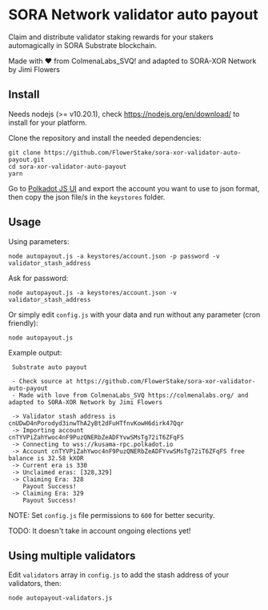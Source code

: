 # SORA Network validator auto payout

Claim and distribute validator staking rewards for your stakers automagically in SORA Substrate blockchain.

Made with ❤️ from ColmenaLabs_SVQ! and adapted to SORA-XOR Network by Jimi Flowers

## Install

Needs nodejs (>= v10.20.1), check https://nodejs.org/en/download/ to install for your platform.

Clone the repository and install the needed dependencies:

```
git clone https://github.com/FlowerStake/sora-xor-validator-auto-payout.git
cd sora-xor-validator-auto-payout
yarn
```

Go to [Polkadot JS UI](https://polkadot.js.org/apps/#/accounts) and export the account you want to use to json format, then copy the json file/s in the `keystores` folder.

## Usage

Using parameters:

```
node autopayout.js -a keystores/account.json -p password -v validator_stash_address
```

Ask for password:

```
node autopayout.js -a keystores/account.json -v validator_stash_address
```

Or simply edit `config.js` with your data and run without any parameter (cron friendly):

```
node autopayout.js
```
Example output:

```
 Substrate auto payout

 - Check source at https://github.com/FlowerStake/sora-xor-validator-auto-payout
 - Made with love from ColmenaLabs_SVQ https://colmenalabs.org/ and adapted to SORA-XOR Network by Jimi Flowers

 -> Validator stash address is cnUDwD4nPorodyd3inwThA2yBt2dFuHTfnvKowH6dirk47Qqr
 -> Importing account cnTYVPiZahYwoc4nF9PuzQNERbZeADFYvwSMsTg72iT6ZFqFS
 -> Connecting to wss://kusama-rpc.polkadot.io
 -> Account cnTYVPiZahYwoc4nF9PuzQNERbZeADFYvwSMsTg72iT6ZFqFS free balance is 32.58 kXOR
 -> Current era is 330
 -> Unclaimed eras: [328,329]
 -> Claiming Era: 328
    Payout Success!
 -> Claiming Era: 329
    Payout Success!

```


NOTE: Set `config.js` file permissions to `600` for better security.

TODO: It doesn't take in account ongoing elections yet!

## Using multiple validators

Edit `validators` array in `config.js` to add the stash address of your validators, then:

```
node autopayout-validators.js
```
